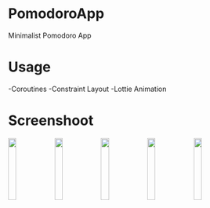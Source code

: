 # PomodoroApp

Minimalist Pomodoro App


# Usage

  -Coroutines
  -Constraint Layout
  -Lottie Animation


# Screenshoot

<img src="https://user-images.githubusercontent.com/72479741/97934691-f78f3180-1da8-11eb-879a-85c88698d94a.png" width="18%"></img> 
<img src="https://user-images.githubusercontent.com/72479741/97934655-dfb7ad80-1da8-11eb-9599-3d645ddba61c.png" width="18%"></img> <img src="https://user-images.githubusercontent.com/72479741/97934686-f65e0480-1da8-11eb-872a-8a43655eb9b1.png" width="18%"></img> <img src="https://user-images.githubusercontent.com/72479741/97934684-f52cd780-1da8-11eb-9bb4-ac4cad0885bb.png" width="18%"></img> <img src="https://user-images.githubusercontent.com/72479741/97934683-f3fbaa80-1da8-11eb-84ec-8218415bfde3.png" width="18%"></img> 

